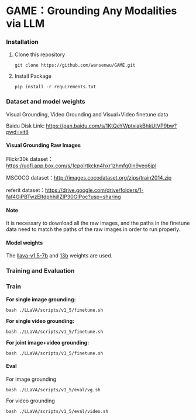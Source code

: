# GAME：Grounding Any Modalities via LLM

### Installation

1. Clone this repository 

   ```
   git clone https://github.com/wansenwu/GAME.git
   ```
   
2. Install Package

   ```
   pip install -r requirements.txt
   ```

### Dataset and model weights

Visual Grounding, Video Grounding and Visual+Video finetune data

Baidu Disk Link: https://pan.baidu.com/s/1KtQeYWptxiakBhkUtVP9bw?pwd=xit8  

#### Visual Grounding Raw Images

Flickr30k dataset：https://uofi.app.box.com/s/1cpolrtkckn4hxr1zhmfg0ln9veo6jpl

MSCOCO dataset：http://images.cocodataset.org/zips/train2014.zip

referit dataset：https://drive.google.com/drive/folders/1-faf4GiPBTwzEItdphhjlIZlP30GIPoc?usp=sharing

#### Note

It is necessary to download all the raw images, and the paths in the finetune data need to match the paths of the raw images in order to run properly.

#### Model weights

The [llava-v1.5-7b](https://huggingface.co/liuhaotian/llava-v1.5-7b) and [13b](https://huggingface.co/liuhaotian/llava-v1.5-13b) weights are used.

### Training and Evaluation

### Train

**For single image grounding:**

```
bash ./LLaVA/scripts/v1_5/finetune.sh
```

**For single video grounding:**

```
bash ./LLaVA/scripts/v1_5/finetune.sh
```

**For joint image+video grounding:**

```
bash ./LLaVA/scripts/v1_5/finetune.sh
```

#### Eval

For image grounding 

```
bash ./LLaVA/scripts/v1_5/eval/vg.sh
```

For video grounding 

```
bash ./LLaVA/scripts/v1_5/eval/video.sh
```

